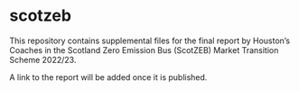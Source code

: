 # scotzeb

This repository contains supplemental files for the final report by Houston’s Coaches in the Scotland Zero Emission Bus (ScotZEB) Market Transition Scheme 2022/23.

A link to the report will be added once it is published. 

